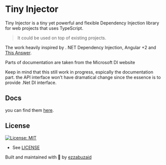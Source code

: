 # Tiny Injector

Tiny Injector is a tiny yet powerful and flexible Dependency Injection library for web projects that uses TypeScript.

> It could be used on top of existing projects.

The work heavily inspired by . NET Dependency Injection, Angular +2 and [This Answer](https://stackoverflow.com/a/48187842/10415423).

Parts of documentation are taken from the Microsoft DI website

Keep in mind that this still work in progress, espically the documentation part. the API interface won't have dramatical change since the essence is to provide .Net DI interface.

## Docs

you can find them [here](https://docs.page/ezzabuzaid/tiny-injector).

## License

[![License: MIT](https://img.shields.io/badge/License-MIT-green.svg)](https://opensource.org/licenses/MIT)

- See [LICENSE](/LICENSE)

Built and maintained with 💛 by [ezzabuzaid](https://github.com/ezzabuzaid)
